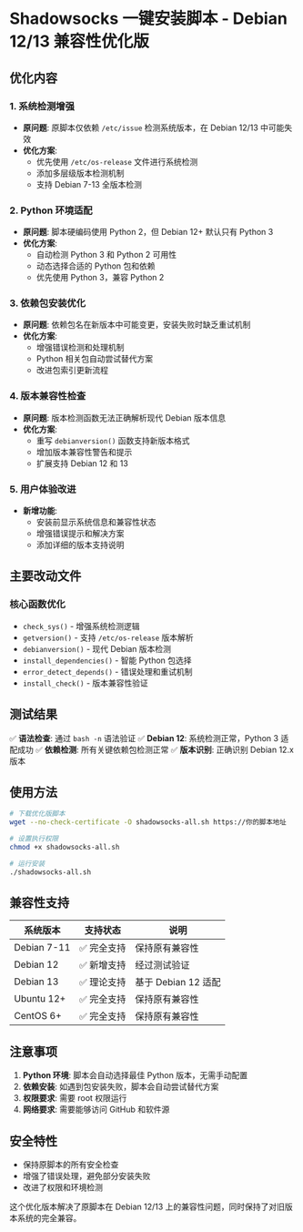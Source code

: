 # Shadowsocks 一键安装脚本 - Debian 12/13 兼容性优化版

## 优化内容

### 1. 系统检测增强
- **原问题**: 原脚本仅依赖 `/etc/issue` 检测系统版本，在 Debian 12/13 中可能失效
- **优化方案**:
  - 优先使用 `/etc/os-release` 文件进行系统检测
  - 添加多层级版本检测机制
  - 支持 Debian 7-13 全版本检测

### 2. Python 环境适配
- **原问题**: 脚本硬编码使用 Python 2，但 Debian 12+ 默认只有 Python 3
- **优化方案**:
  - 自动检测 Python 3 和 Python 2 可用性
  - 动态选择合适的 Python 包和依赖
  - 优先使用 Python 3，兼容 Python 2

### 3. 依赖包安装优化
- **原问题**: 依赖包名在新版本中可能变更，安装失败时缺乏重试机制
- **优化方案**:
  - 增强错误检测和处理机制
  - Python 相关包自动尝试替代方案
  - 改进包索引更新流程

### 4. 版本兼容性检查
- **原问题**: 版本检测函数无法正确解析现代 Debian 版本信息
- **优化方案**:
  - 重写 `debianversion()` 函数支持新版本格式
  - 增加版本兼容性警告和提示
  - 扩展支持 Debian 12 和 13

### 5. 用户体验改进
- **新增功能**:
  - 安装前显示系统信息和兼容性状态
  - 增强错误提示和解决方案
  - 添加详细的版本支持说明

## 主要改动文件

### 核心函数优化
- `check_sys()` - 增强系统检测逻辑
- `getversion()` - 支持 `/etc/os-release` 版本解析
- `debianversion()` - 现代 Debian 版本检测
- `install_dependencies()` - 智能 Python 包选择
- `error_detect_depends()` - 错误处理和重试机制
- `install_check()` - 版本兼容性验证

## 测试结果

✅ **语法检查**: 通过 `bash -n` 语法验证
✅ **Debian 12**: 系统检测正常，Python 3 适配成功
✅ **依赖检测**: 所有关键依赖包检测正常
✅ **版本识别**: 正确识别 Debian 12.x 版本

## 使用方法

```bash
# 下载优化版脚本
wget --no-check-certificate -O shadowsocks-all.sh https://你的脚本地址

# 设置执行权限
chmod +x shadowsocks-all.sh

# 运行安装
./shadowsocks-all.sh
```

## 兼容性支持

| 系统版本 | 支持状态 | 说明 |
|---------|---------|------|
| Debian 7-11 | ✅ 完全支持 | 保持原有兼容性 |
| Debian 12 | ✅ 新增支持 | 经过测试验证 |
| Debian 13 | ✅ 理论支持 | 基于 Debian 12 适配 |
| Ubuntu 12+ | ✅ 完全支持 | 保持原有兼容性 |
| CentOS 6+ | ✅ 完全支持 | 保持原有兼容性 |

## 注意事项

1. **Python 环境**: 脚本会自动选择最佳 Python 版本，无需手动配置
2. **依赖安装**: 如遇到包安装失败，脚本会自动尝试替代方案
3. **权限要求**: 需要 root 权限运行
4. **网络要求**: 需要能够访问 GitHub 和软件源

## 安全特性

- 保持原脚本的所有安全检查
- 增强了错误处理，避免部分安装失败
- 改进了权限和环境检测

这个优化版本解决了原脚本在 Debian 12/13 上的兼容性问题，同时保持了对旧版本系统的完全兼容。
